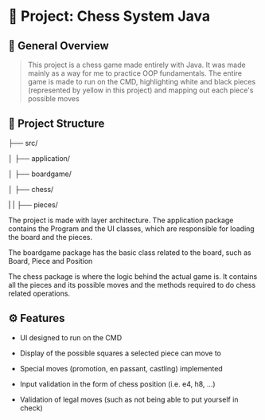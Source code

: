# 📘 Project: Chess System Java

## 📖 General Overview
> This project is a chess game made entirely with Java. It was made mainly as a way for me to practice OOP fundamentals.
> The entire game is made to run on the CMD, highlighting white and black pieces (represented by yellow in this project) and mapping out each piece's possible moves

## 📁 Project Structure

├── src/

│   ├── application/

│   ├── boardgame/

│   ├── chess/

|   |   ├── pieces/

The project is made with layer architecture. The application package contains the Program and the UI classes, which are responsible for loading the board and the pieces.

The boardgame package has the basic class related to the board, such as Board, Piece and Position

The chess package is where the logic behind the actual game is. It contains all the pieces and its possible moves and the methods required to do chess related operations.

## ⚙️ Features
* UI designed to run on the CMD

* Display of the possible squares a selected piece can move to

* Special moves (promotion, en passant, castling) implemented

* Input validation in the form of chess position (i.e. e4, h8, ...)

* Validation of legal moves (such as not being able to put yourself in check)
